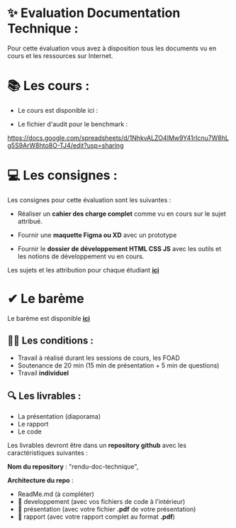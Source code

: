 # ✨ Evaluation Documentation Technique : 

Pour cette évaluation vous avez à disposition tous les documents vu en cours et les ressources sur Internet.

# 📚 Les cours : 

- Le cours est disponible ici : 




- Le fichier d'audit pour le benchmark : 

https://docs.google.com/spreadsheets/d/1NhkvALZO4IMw9Y41rIcnu7W8hLg5S9ArW8hto8O-TJ4/edit?usp=sharing


# 💻 Les consignes : 

Les consignes pour cette évaluation sont les suivantes :

- Réaliser un **cahier des charge complet** comme vu en cours sur le sujet attribué.

- Fournir une **maquette Figma ou XD** avec un prototype 

- Fournir le **dossier de développement HTML CSS JS** avec les outils et les notions de développement vu en cours.

Les sujets et les attribution pour chaque étudiant **[ici](./sujets/attribution-sujets.md)**

# ✔ Le barème 

Le barème est disponible **[ici](bareme.md)**


## 👨‍🎓 Les conditions : 

- Travail à réalisé durant les sessions de cours, les FOAD
- Soutenance de 20 min (15 min de présentation + 5 min de questions)
- Travail **individuel**

## 🔍 Les livrables : 

- La présentation (diaporama)
- Le rapport 
- Le code 

Les livrables devront être dans un **repository github** avec les caractéristiques suivantes : 

**Nom du repository** : "rendu-doc-technique", 

**Architecture du repo** : 
- ReadMe.md (à compléter)
- 📁 developpement (avec vos fichiers de code à l'intérieur)
- 📁 présentation (avec votre fichier **.pdf** de votre présentation)
- 📁 rapport (avec votre rapport complet au format **.pdf**)

